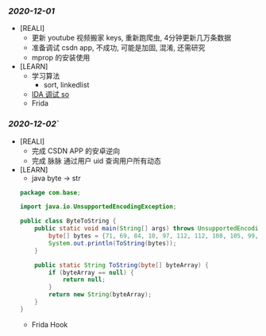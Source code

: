 ### *2020-12-01*
- [REALI]
  - 更新 youtube 视频搬家 keys, 重新跑爬虫, 4分钟更新几万条数据
  - 准备调试 csdn app, 不成功, 可能是加固, 混淆, 还需研究
  - mprop 的安装使用
- [LEARN]
  - 学习算法
    - sort, linkedlist
  - [IDA 调试 so](https://www.cnblogs.com/ddms/p/8820044.html)
  - Frida

### *2020-12-02*`
- [REALI]
  - 完成 CSDN APP 的安卓逆向
  - 完成 脉脉 通过用户 uid 查询用户所有动态
- [LEARN]
  - java byte -> str
  ```java
  package com.base;

  import java.io.UnsupportedEncodingException;

  public class ByteToString {
      public static void main(String[] args) throws UnsupportedEncodingException {
          byte[] bytes = {71, 69, 84, 10, 97, 112, 112, 108, 105, 99, 97, 116, 105, 111, 110, 47, 106, 115, 111, 110, 10, 10, 97, 112, 112, 108, 105, 99, 97, 116, 105, 111, 110, 47, 106, 115, 111, 110, 59, 32, 99, 104, 97, 114, 115, 101, 116, 61, 85, 84, 70, 45, 56, 10, 10, 88, 45, 67, 97, 45, 75, 101, 121, 58, 50, 48, 51, 55, 56, 57, 48, 54, 55, 10, 88, 45, 67, 97, 45, 84, 105, 109, 101, 115, 116, 97, 109, 112, 58, 49, 54, 48, 54, 56, 55, 57, 49, 48, 52, 57, 56, 57, 10, 47, 98, 108, 105, 110, 107, 47, 118, 49, 47, 98, 108, 105, 110, 107, 47, 104, 111, 116, 66, 108, 105, 110, 107, 86, 50, 63, 112, 97, 103, 101, 78, 117, 109, 61, 50, 38, 112, 97, 103, 101, 83, 105, 122, 101, 61, 50, 48};
          System.out.println(ToString(bytes));
      }

      public static String ToString(byte[] byteArray) {
          if (byteArray == null) {
              return null;
          }
          return new String(byteArray);
      }
  }
  ```
  - Frida Hook